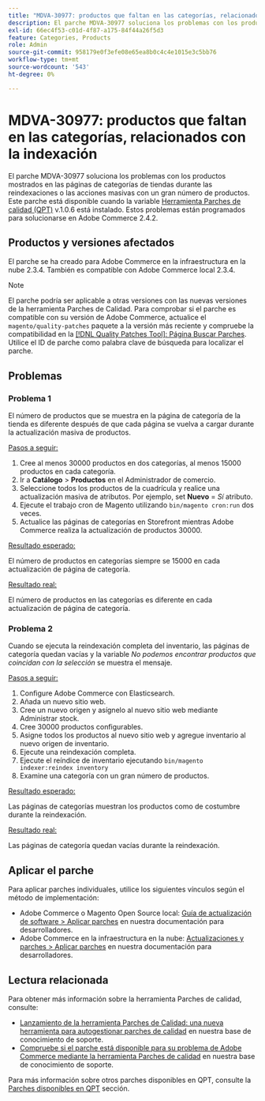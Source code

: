```yaml
---
title: "MDVA-30977: productos que faltan en las categorías, relacionados con la indexación"
description: El parche MDVA-30977 soluciona los problemas con los productos mostrados en las páginas de categorías de tiendas durante las reindexaciones o las acciones masivas con un gran número de productos. Este parche está disponible cuando está instalada la [Quality Patches Tool (QPT)](/help/announcements/adobe-commerce-announcements/magento-quality-patches-released-new-tool-to-self-serve-quality-patches.md) v.1.0.6. Estos problemas están programados para solucionarse en Adobe Commerce 2.4.2.
exl-id: 66ec4f53-c01d-4f87-a175-84f44a26f5d3
feature: Categories, Products
role: Admin
source-git-commit: 958179e0f3efe08e65ea8b0c4c4e1015e3c5bb76
workflow-type: tm+mt
source-wordcount: '543'
ht-degree: 0%

---
```


# MDVA-30977: productos que faltan en las categorías, relacionados con la indexación

El parche MDVA-30977 soluciona los problemas con los productos mostrados en las páginas de categorías de tiendas durante las reindexaciones o las acciones masivas con un gran número de productos. Este parche está disponible cuando la variable [Herramienta Parches de calidad (QPT)](/help/announcements/adobe-commerce-announcements/magento-quality-patches-released-new-tool-to-self-serve-quality-patches.md) v.1.0.6 está instalado. Estos problemas están programados para solucionarse en Adobe Commerce 2.4.2.

## Productos y versiones afectados

El parche se ha creado para Adobe Commerce en la infraestructura en la nube 2.3.4. También es compatible con Adobe Commerce local 2.3.4.

>[!NOTE]
>
>El parche podría ser aplicable a otras versiones con las nuevas versiones de la herramienta Parches de Calidad. Para comprobar si el parche es compatible con su versión de Adobe Commerce, actualice el `magento/quality-patches` paquete a la versión más reciente y compruebe la compatibilidad en la [[!DNL Quality Patches Tool]: Página Buscar Parches](https://devdocs.magento.com/quality-patches/tool.html#patch-grid). Utilice el ID de parche como palabra clave de búsqueda para localizar el parche.

## Problemas

### Problema 1

El número de productos que se muestra en la página de categoría de la tienda es diferente después de que cada página se vuelva a cargar durante la actualización masiva de productos.

<u>Pasos a seguir:</u>

1. Cree al menos 30000 productos en dos categorías, al menos 15000 productos en cada categoría.
1. Ir a **Catálogo** > **Productos** en el Administrador de comercio.
1. Seleccione todos los productos de la cuadrícula y realice una actualización masiva de atributos. Por ejemplo, set **Nuevo** = *Sí* atributo.
1. Ejecute el trabajo cron de Magento utilizando `bin/magento cron:run` dos veces.
1. Actualice las páginas de categorías en Storefront mientras Adobe Commerce realiza la actualización de productos 30000.

<u>Resultado esperado:</u>

El número de productos en categorías siempre se 15000 en cada actualización de página de categoría.

<u>Resultado real:</u>

El número de productos en las categorías es diferente en cada actualización de página de categoría.

### Problema 2

Cuando se ejecuta la reindexación completa del inventario, las páginas de categoría quedan vacías y la variable *No podemos encontrar productos que coincidan con la selección* se muestra el mensaje.

<u>Pasos a seguir:</u>

1. Configure Adobe Commerce con Elasticsearch.
1. Añada un nuevo sitio web.
1. Cree un nuevo origen y asígnelo al nuevo sitio web mediante Administrar stock.
1. Cree 30000 productos configurables.
1. Asigne todos los productos al nuevo sitio web y agregue inventario al nuevo origen de inventario.
1. Ejecute una reindexación completa.
1. Ejecute el reíndice de inventario ejecutando `bin/magento indexer:reindex inventory`
1. Examine una categoría con un gran número de productos.

<u>Resultado esperado:</u>

Las páginas de categorías muestran los productos como de costumbre durante la reindexación.

<u>Resultado real:</u>

Las páginas de categoría quedan vacías durante la reindexación.

## Aplicar el parche

Para aplicar parches individuales, utilice los siguientes vínculos según el método de implementación:

* Adobe Commerce o Magento Open Source local: [Guía de actualización de software > Aplicar parches](https://devdocs.magento.com/guides/v2.4/comp-mgr/patching/mqp.html) en nuestra documentación para desarrolladores.
* Adobe Commerce en la infraestructura en la nube: [Actualizaciones y parches > Aplicar parches](https://devdocs.magento.com/cloud/project/project-patch.html) en nuestra documentación para desarrolladores.

## Lectura relacionada

Para obtener más información sobre la herramienta Parches de calidad, consulte:

* [Lanzamiento de la herramienta Parches de Calidad: una nueva herramienta para autogestionar parches de calidad](/help/announcements/adobe-commerce-announcements/magento-quality-patches-released-new-tool-to-self-serve-quality-patches.md) en nuestra base de conocimiento de soporte.
* [Compruebe si el parche está disponible para su problema de Adobe Commerce mediante la herramienta Parches de calidad](/help/support-tools/patches-available-in-qpt-tool/check-patch-for-magento-issue-with-magento-quality-patches.md) en nuestra base de conocimiento de soporte.

Para más información sobre otros parches disponibles en QPT, consulte la [Parches disponibles en QPT](https://support.magento.com/hc/en-us/sections/360010506631-Patches-available-in-MQP-tool-) sección.
